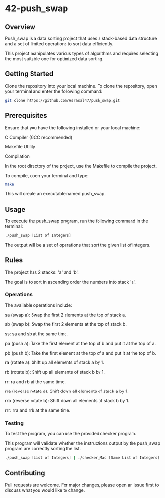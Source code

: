 # 42-push_swap

## Overview
Push_swap is a data sorting project that uses a stack-based data structure and a set of limited operations to sort data efficiently.

This project manipulates various types of algorithms and requires selecting the most suitable one for optimized data sorting.

## Getting Started
Clone the repository into your local machine. To clone the repository, open your terminal and enter the following command:

```sh
git clone https://github.com/Asrasal47/push_swap.git
```

## Prerequisites
Ensure that you have the following installed on your local machine:

C Compiler (GCC recommended)

Makefile Utility

Compilation

In the root directory of the project, use the Makefile to compile the project. 

To compile, open your terminal and type:

```sh
make
```
This will create an executable named push_swap.

## Usage
To execute the push_swap program, run the following command in the terminal:

```sh
./push_swap [List of Integers]
```
The output will be a set of operations that sort the given list of integers.

## Rules
The project has 2 stacks: 'a' and 'b'.

The goal is to sort in ascending order the numbers into stack 'a'.

### Operations
The available operations include:

sa (swap a): Swap the first 2 elements at the top of stack a.

sb (swap b): Swap the first 2 elements at the top of stack b.

ss: sa and sb at the same time.

pa (push a): Take the first element at the top of b and put it at the top of a.

pb (push b): Take the first element at the top of a and put it at the top of b.

ra (rotate a): Shift up all elements of stack a by 1.

rb (rotate b): Shift up all elements of stack b by 1.

rr: ra and rb at the same time.

rra (reverse rotate a): Shift down all elements of stack a by 1.

rrb (reverse rotate b): Shift down all elements of stack b by 1.

rrr: rra and rrb at the same time.

### Testing

To test the program, you can use the provided checker program.

This program will validate whether the instructions output by the push_swap program are correctly sorting the list.

```sh
./push_swap [List of Integers] | ./checker_Mac [Same List of Integers]
```

## Contributing
Pull requests are welcome. For major changes, please open an issue first to discuss what you would like to change.
